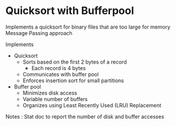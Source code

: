 # Quicksort with Bufferpool

Implements a quicksort for binary files that are too large for memory
Message Passing approach

Implements
- Quicksort
  - Sorts based on the first 2 bytes of a record
    - Each record is 4 bytes
  - Communicates with buffer pool
  - Enforces insertion sort for small partitions
- Buffer pool
  - Minimizes disk access
  - Variable number of buffers
  - Organizes using Least Recently Used (LRU) Replacement

Notes : Stat doc to report the number of disk and buffer accesses
